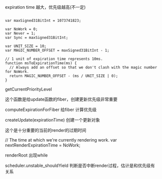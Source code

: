 expiration time 越大，优先级越高(不一定)

```

var maxSigned31BitInt = 1073741823;

var NoWork = 0;
var Never = 1;
var Sync = maxSigned31BitInt;

var UNIT_SIZE = 10;
var MAGIC_NUMBER_OFFSET = maxSigned31BitInt - 1;

// 1 unit of expiration time represents 10ms.
function msToExpirationTime(ms) {
  // Always add an offset so that we don't clash with the magic number for NoWork.
  return MAGIC_NUMBER_OFFSET - (ms / UNIT_SIZE | 0);
}

```

getCurrentPriorityLevel 

这个函数是给update函数的fiber，创建更新优先级非常重要

computeExpirationForFiber 给fiber 计算优先级

createUpdate(expirationTime) 创建一个更新对象

这个是十分重要的当前的render的过期时间

// The time at which we're currently rendering work.
var nextRenderExpirationTime = NoWork;


renderRoot 出现while


scheduler.unstable_shouldYield 判断是否中断render过程，估计是和优先级有关系